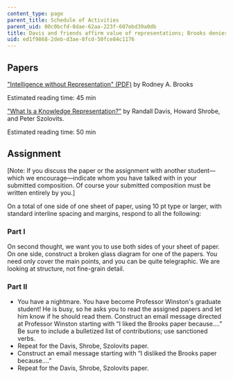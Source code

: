 ```yaml
---
content_type: page
parent_title: Schedule of Activities
parent_uid: 00c0bcfd-0dae-62aa-223f-607ebd39a0db
title: Davis and friends affirm value of representations; Brooks denies value of representations
uid: ed1f9868-2deb-d3ae-8fcd-50fce84c1176
---
```


Papers
------

["Intelligence without Representation" (PDF)](https://people.csail.mit.edu/brooks/papers/representation.pdf) by Rodney A. Brooks

Estimated reading time: 45 min

["What Is a Knowledge Representation?"](https://groups.csail.mit.edu/medg/ftp/psz/k-rep.html) by Randall Davis, Howard Shrobe, and Peter Szolovits.

Estimated reading time: 50 min

Assignment
----------

\[Note: If you discuss the paper or the assignment with another student—which we encourage—indicate whom you have talked with in your submitted composition. Of course your submitted composition must be written entirely by you.\]

On a total of one side of one sheet of paper, using 10 pt type or larger, with standard interline spacing and margins, respond to all the following:

### Part I

On second thought, we want you to use both sides of your sheet of paper. On one side, construct a broken glass diagram for one of the papers. You need only cover the main points, and you can be quite telegraphic. We are looking at structure, not fine-grain detail.

### Part II

*   You have a nightmare. You have become Professor Winston's graduate student! He is busy, so he asks you to read the assigned papers and let him know if he should read them. Construct an email message directed at Professor Winston starting with “I liked the Brooks paper because....” Be sure to include a bulletized list of contributions; use sanctioned verbs.
*   Repeat for the Davis, Shrobe, Szolovits paper.
*   Construct an email message starting with “I disliked the Brooks paper because....”
*   Repeat for the Davis, Shrobe, Szolovits paper.